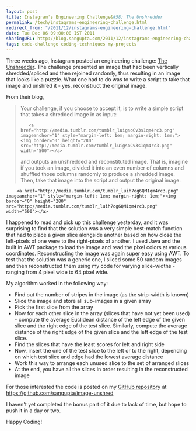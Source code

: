 ```yaml
---
layout: post
title: Instagram's Engineering Challenge&#58; The Unshredder
permalink: /tech/instagrams-engineering-challenge.html
redirect_from: "/2011/12/instagrams-engineering-challenge.html"
date: Tue Dec 06 09:00:00 IST 2011
sharingURL: http://blog.sangupta.com/2011/12/instagrams-engineering-challenge.html
tags: code-challenge coding-techniques my-projects
---
```


Three weeks ago, Instagram posted an engineering challenge:
<a href="http://instagram-engineering.tumblr.com/post/12651721845/instagram-engineering-challenge-the-unshredder">The Unshredder</a>. The challenge presented an image that had been vertically shredded/spliced and then rejoined randomly, thus resulting in an image that looks like a puzzle. What one had to do was to write a script to take that image and unshred it - yes, reconstruct the original image.

<!-- break here -->

From their blog,

> Your challenge, if you choose to accept it, is to write a simple script that
> takes a shredded image in as input:
>
>
>        <a href="http://media.tumblr.com/tumblr_luigsoCv3s1qm4rc3.png" imageanchor="1" style="margin-left: 1em; margin-right: 1em;"><img border="0" height="280" src="http://media.tumblr.com/tumblr_luigsoCv3s1qm4rc3.png" width="500"></a>
>
> and outputs an unshredded and reconstituted image. That is, imagine if you took
> an image, divided it into an even number of columns and shuffled those columns
> randomly to produce a shredded image. Then, take that image into the script
> and output the original image:
>
>
>
        <a href="http://media.tumblr.com/tumblr_luih7og6QM1qm4rc3.png" imageanchor="1" style="margin-left: 1em; margin-right: 1em;"><img border="0" height="280" src="http://media.tumblr.com/tumblr_luih7og6QM1qm4rc3.png" width="500"></a>
>

I happened to read and pick up this challenge yesterday, and it was surprising
to find that the solution was a very simple best-match function that had to place
a given slice alongside another based on how close the left-pixels of one were
to the right-pixels of another. I used Java and the built in AWT package to load
the image and read the pixel colors at various coordinates. Reconstructing the
image was again super easy using AWT. To test that the solution was a generic
one, I sliced some 50 random images and then reconstructed them using my code
for varying slice-widths - ranging from 4 pixel wide to 64 pixel wide.

My algorithm worked in the following way:


* Find out the number of stripes in the image (as the strip-width is known)
* Slice the image and store all sub-images in a given array
* Pick the first slice from the array
* Now for each other slice in the array (slices that have not yet been used) - compute
the average Euclidean distance of the left edge of the given slice and the right
edge of the test slice. Similarly, compute the average distance of the right
edge of the given slice and the left edge of the test slice.
* Find the slices that have the least scores for left and right side
* Now, insert the one of the test slice to the left or to the right, depending
on which test slice and edge had the lowest average distance
* Work this way to arrange each unused slice to the set of arranged slices
* At the end, you have all the slices in order resulting in the reconstructed
image

For those interested the code is posted on my
<a href="https://github.com/sangupta/image-unshred">GitHub repository</a> at
<a href="https://github.com/sangupta/image-unshred">https://github.com/sangupta/image-unshred</a>

I haven't yet completed the bonus part of it due to lack of time, but hope
to push it in a day or two.

Happy Coding!
